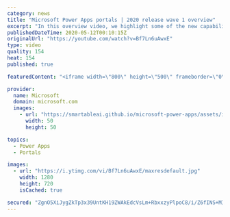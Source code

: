 ```yaml
---
category: news
title: "Microsoft Power Apps portals | 2020 release wave 1 overview"
excerpt: "In this overview video, we highlight some of the new capabilities included in the latest update to Microsoft Power Apps portals.     Here are the capabilities covered:   •    Power BI integration, so you can quickly add Power BI reports, tables, and dashboards to your portals without coding.  •    Themes"
publishedDateTime: 2020-05-12T00:10:15Z
originalUrl: "https://youtube.com/watch?v=Bf7Ln6uAwxE"
type: video
quality: 154
heat: 154
published: true

featuredContent: "<iframe width=\"800\" height=\"500\" frameborder=\"0\" src=\"https://www.youtube.com/embed/Bf7Ln6uAwxE\" allow=\"accelerometer; autoplay; encrypted-media; gyroscope; picture-in-picture\" allowfullscreen></iframe>"

provider:
  name: Microsoft
  domain: microsoft.com
  images:
    - url: "https://smartableai.github.io/microsoft-power-apps/assets/images/organizations/microsoft.com-50x50.jpg"
      width: 50
      height: 50

topics:
  - Power Apps
  - Portals

images:
  - url: "https://i.ytimg.com/vi/Bf7Ln6uAwxE/maxresdefault.jpg"
    width: 1280
    height: 720
    isCached: true

secured: "ZgnO5XiJygZkTp3x39UntKH19ZWAkEdcVsLm+RbxxzyPlpoC8/i/Z6fINS+MIFxQ75VlAVOpcdrQLSNiz9S+MhTm0eV2Q0ORyBKStYo4Te5nzJGdIFa9j+iNQTFuZ+3EY1O8fkPMGKIvfItbYMfAtw8bZnUkDaXJU29HH4HnQHxObueybqHag+BE3evocX0FV0wdsMMhAP5fsKGvWjbGhF7oPc6HtwnmDL3YpijF0k+2hjSHIkbTyKiFG1uKr/iGvjbyZ411Hab2Ou9DAUcbJodUbCqwRux9blB4So2+MClLW/aC+nO0mLcO+QoK7Q5b9jSUQqqcgkrE7l/gaOMrgFHRGpVfBoYdDXdu5gq8Y4EnAxk5G4X2UZ102SvAjpwriRzWZGIZJuqBFewSyRZ/xDqKkgYcGEGIe9LNV37JiWjJB8fhAlc/gKSl74SInyIx;ijj0oER+OnETCLSUxmEJBA=="
---
```


